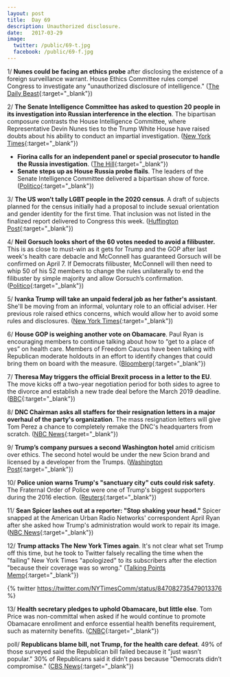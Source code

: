 ```yaml
---
layout: post
title:  Day 69
description: Unauthorized disclosure.
date:   2017-03-29
image:
  twitter: /public/69-t.jpg
  facebook: /public/69-f.jpg
---
```


1/ **Nunes could be facing an ethics probe** after disclosing the existence of a foreign surveillance warrant. House Ethics Committee rules compel Congress to investigate any "unauthorized disclosure of intelligence." ([The Daily Beast](http://www.thedailybeast.com/articles/2017/03/28/devin-nunes-could-be-facing-an-ethics-probe-for-spilling-secrets.html){:target="_blank"})

2/ **The Senate Intelligence Committee has asked to question 20 people in its investigation into Russian interference in the election**. The bipartisan composure contrasts the House Intelligence Committee, where Representative Devin Nunes ties to the Trump White House have raised doubts about his ability to conduct an impartial investigation. ([New York Times](https://www.nytimes.com/2017/03/29/us/politics/senate-intelligence-committee-burr-warner-russia-investigation.html){:target="_blank"})

* **Fiorina calls for an independent panel or special prosecutor to handle the Russia investigation**. ([The Hill](http://thehill.com/homenews/news/326358-fiorina-get-russia-special-prosecutor){:target="_blank"})
* **Senate steps up as House Russia probe flails**. The leaders of the Senate Intelligence Committee delivered a bipartisan show of force. ([Politico](https://secure.politico.com/story/2017/03/senate-russia-probe-nunes-236661){:target="_blank"})

3/ **The US won’t tally LGBT people in the 2020 census**. A draft of subjects planned for the census initially had a proposal to include sexual orientation and gender identity for the first time. That inclusion was not listed in the finalized report delivered to Congress this week. ([Huffington Post](http://www.huffingtonpost.com/entry/us-census-lgbt-americans_us_58db3894e4b0cb23e65c6cd9){:target="_blank"})

4/ **Neil Gorsuch looks short of the 60 votes needed to avoid a filibuster.** This is as close to must-win as it gets for Trump and the GOP after last week's health care debacle and McConnell has guaranteed Gorsuch will be confirmed on April 7. If Democrats filibuster, McConnell will then need to whip 50 of his 52 members to change the rules unilaterally to end the filibuster by simple majority and allow Gorsuch’s confirmation. ([Politico](https://secure.politico.com/story/2017/03/gorsuch-republicans-supreme-court-filibuster-236601){:target="_blank"})

5/ **Ivanka Trump will take an unpaid federal job as her father's assistant**. She'll be moving from an informal, voluntary role to an official adviser. Her previous role raised ethics concerns, which would allow her to avoid some rules and disclosures. ([New York Times](https://www.nytimes.com/2017/03/29/us/politics/ivanka-trump-federal-employee-white-house.html){:target="_blank"})

6/ **House GOP is weighing another vote on Obamacare**. Paul Ryan is encouraging members to continue talking about how to “get to a place of yes” on health care. Members of Freedom Caucus have been talking with Republican moderate holdouts in an effort to identify changes that could bring them on board with the measure. ([Bloomberg](https://www.bloomberg.com/politics/articles/2017-03-29/house-gop-said-to-weigh-another-try-on-obamacare-vote-next-week){:target="_blank"})

7/ **Theresa May triggers the official Brexit process in a letter to the EU**. The move kicks off a two-year negotiation period for both sides to agree to the divorce and establish a new trade deal before the March 2019 deadline. ([BBC](http://www.bbc.co.uk/news/live/uk-politics-39424391){:target="_blank"})

8/ **DNC Chairman asks all staffers for their resignation letters in a major overhaul of the party's organization**. The mass resignation letters will give Tom Perez a chance to completely remake the DNC's headquarters from scratch. ([NBC News](http://www.nbcnews.com/politics/elections/embattled-dnc-asks-all-staffers-resignation-letters-n739676){:target="_blank"})

9/ **Trump’s company pursues a second Washington hotel** amid criticism over ethics. The second hotel would be under the new Scion brand and licensed by a developer from the Trumps. ([Washington Post](https://www.washingtonpost.com/politics/president-trumps-company-pursues-second-washington-hotel/2017/03/29/dfd6ee8e-0f42-11e7-9d5a-a83e627dc120_story.html){:target="_blank"})

10/ **Police union warns Trump's "sanctuary city" cuts could risk safety**. The Fraternal Order of Police were one of Trump's biggest supporters during the 2016 election. ([Reuters](http://www.reuters.com/article/us-usa-immigration-sanctuary-police-idUSKBN16Z34D){:target="_blank"})

11/ **Sean Spicer lashes out at a reporter: "Stop shaking your head."** Spicer snapped at the American Urban Radio Networks' correspondent April Ryan after she asked how Trump's administration would work to repair its image. ([NBC News](http://www.nbcnews.com/politics/politics-news/stop-shaking-your-head-sean-spicer-lashes-out-reporter-april-n739691){:target="_blank"})

12/ **Trump attacks The New York Times again**. It's not clear what set Trump off this time, but he took to Twitter falsely recalling the time when the "failing" New York Times "apologized" to its subscribers after the election "because their coverage was so wrong." ([Talking Points Memo](http://talkingpointsmemo.com/livewire/trump-nyt-tweet){:target="_blank"})

{% twitter https://twitter.com/NYTimesComm/status/847082735479013376 %}

13/ **Health secretary pledges to uphold Obamacare, but little else**. Tom Price was non-committal when asked if he would continue to promote Obamacare enrollment and enforce essential health benefits requirement, such as maternity benefits. ([CNBC](http://www.cnbc.com/2017/03/29/health-secretary-pledges-to-uphold-obamcare-but-promote-it-not-so-much.html){:target="_blank"})

poll/ **Republicans blame bill, not Trump, for the health care defeat**. 49% of those surveyed said the Republican bill failed because it "just wasn’t popular." 30% of Republicans said it didn’t pass because "Democrats didn’t compromise." ([CBS News](http://www.cbsnews.com/news/republicans-health-care-trump-approval-russia-election-meddling-cbs-news-poll/){:target="_blank"})